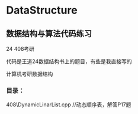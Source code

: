 # DataStructure

## 数据结构与算法代码练习  

24 408考研  

代码是王道24数据结构书上的题目，有些是我直接写的  

计算机考研数据结构   

### 目录：  

408\DynamicLinarList.cpp //动态顺序表，解答P17题
